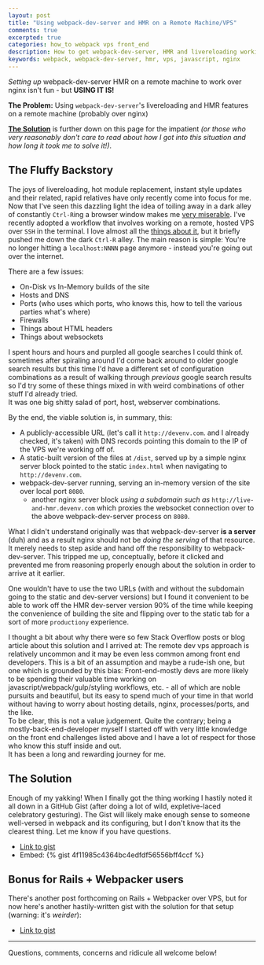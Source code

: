 ```yaml
---
layout: post
title: "Using webpack-dev-server and HMR on a Remote Machine/VPS"
comments: true
excerpted: true
categories: how_to webpack vps front_end
description: How to get webpack-dev-server, HMR and livereloading working over nginx on a remote dev machine
keywords: webpack, webpack-dev-server, hmr, vps, javascript, nginx
---
```


_Setting up_ webpack-dev-server HMR on a remote machine to work over nginx isn't fun - but **USING IT IS!**

<!--more-->

**The Problem:** Using `webpack-dev-server`'s livereloading and HMR features on a remote machine (probably over nginx)

**<a href="#the-solution">The Solution</a>** is further down on this page for the impatient _(or those who very reasonably don't care to read about how I got into this situation and how long it took me to solve it!)_.

## The Fluffy Backstory

The joys of livereloading, hot module replacement, instant style updates and their related, rapid relatives have only recently come into focus for me. Now that I've seen this dazzling light the idea of toiling away in a dark alley of constantly `Ctrl-R`ing a browser window makes me <a href="javascript:void(0)" title="TODO: This will be a post about workflow 'friction'">very miserable</a>. I've recently adopted a workflow that involves working on a remote, hosted VPS over `SSH` in the terminal. I love almost all the <a href="javascript:void(0)" title="TODO: This will be a post about my dev VPS workflow">things about it</a>, but it briefly pushed me down the dark `Ctrl-R` alley. The main reason is simple: You're no longer hitting a `localhost:NNNN` page anymore - instead you're going out over the internet.

There are a few issues:

- On-Disk vs In-Memory builds of the site
- Hosts and DNS
- Ports (who uses which ports, who knows this, how to tell the various parties what's where)
- Firewalls
- Things about HTML headers
- Things about websockets

I spent hours and hours and purpled all google searches I could think of. sometimes after spiraling around I'd come back around to older google search results but this time I'd have a different set of configuration combinations as a result of walking through _previous_ google search results so I'd try some of these things mixed in with weird combinations of other stuff I'd already tried.  
It was one big shitty salad of port, host, webserver combinations.

By the end, the viable solution is, in summary, this:

- A publicly-accessible URL (let's call it `http://devenv.com`. and I already checked, it's taken) with DNS records pointing this domain to the IP of the VPS we're working off of.
- A static-built version of the files at `/dist`, served up by a simple nginx server block pointed to the static `index.html` when navigating to `http://devenv.com`.
- webpack-dev-server running, serving an in-memory version of the site over local port `8080`.
  - another nginx server block _using a subdomain such as_ `http://live-and-hmr.devenv.com` which proxies the websocket connection over to the above webpack-dev-server process on `8080`.

What I didn't understand originally was that webpack-dev-server **is a server** (duh) and as a result nginx should not be _doing the serving_ of that resource. It merely needs to step aside and hand off the responsibility to webpack-dev-server. This tripped me up, conceptually, before it clicked and prevented me from reasoning properly enough about the solution in order to arrive at it earlier.

One wouldn't have to use the two URLs (with and without the subdomain going to the static and dev-server versions) but I found it convenient to be able to work off the HMR dev-server version 90% of the time while keeping the convenience of building the site and flipping over to the static tab for a sort of more `productiony` experience.

I thought a bit about why there were so few Stack Overflow posts or blog article about this solution and I arrived at: The remote dev vps approach is relatively uncommon and it may be even less common among front end developers. This is a bit of an assumption and maybe a rude-ish one, but one which is grounded by this bias: Front-end-mostly devs are more likely to be spending their valuable time working on javascript/webpack/gulp/styling workflows, etc. - all of which are noble pursuits and beautiful, but its easy to spend much of your time in that world without having to worry about hosting details, nginx, processes/ports, and the like.  
To be clear, this is not a value judgement. Quite the contrary; being a mostly-back-end-developer myself I started off with very little knowledge on the front end challenges listed above and I have a lot of respect for those who know this stuff inside and out.  
It has been a long and rewarding journey for me.

<h2 id="the-solution">The Solution</h2>

Enough of my yakking! When I finally got the thing working I hastily noted it all down in a GitHub Gist (after doing a lot of wild, expletive-laced celebratory gesturing). The Gist will likely make enough sense to someone well-versed in webpack and its configuring, but I don't know that its the clearest thing. Let me know if you have questions.

- [Link to gist](https://gist.github.com/vcavallo/4f11985c4364bc4edfdf56556bff4ccf)
- Embed:
{% gist 4f11985c4364bc4edfdf56556bff4ccf %}

## Bonus for Rails + Webpacker users

There's another post forthcoming on Rails + Webpacker over VPS, but for now here's another hastily-written gist with the solution for that setup (warning: it's _weirder_):

- [Link to gist](https://gist.github.com/vcavallo/22cac63d01e3b73a56a92a619c6ff698)

----------

Questions, comments, concerns and ridicule all welcome below!
